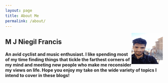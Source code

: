 ```yaml
---
layout: page
title: About Me
permalink: /about/
---
```

<html>
<img align="right" width="100" height="100" src="https://github.com/Niegil-Francis/Personal_Blog/blob/master/images/profile.png">
</html>

## M J Niegil Francis

#### An avid cyclist and music enthusiast. I like spending most of my time finding things that tickle the farthest corners of my mind and meeting new people who make me reconsider my views on life. Hope you enjoy my take on the wide variety of topics I intend to cover in these blogs! 


